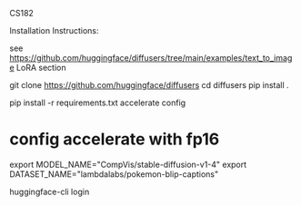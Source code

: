 CS182

Installation Instructions:

see https://github.com/huggingface/diffusers/tree/main/examples/text_to_image LoRA section

git clone https://github.com/huggingface/diffusers
cd diffusers
pip install .

pip install -r requirements.txt
accelerate config
# config accelerate with fp16

export MODEL_NAME="CompVis/stable-diffusion-v1-4"
export DATASET_NAME="lambdalabs/pokemon-blip-captions"

huggingface-cli login
